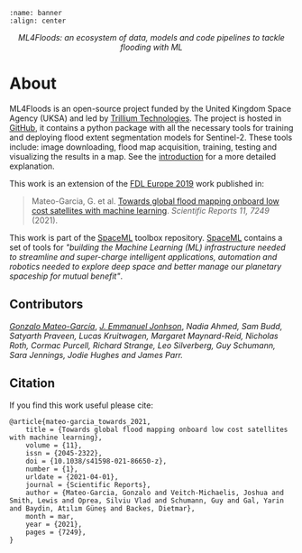 ```{image} ./intro/ml4floods_banner.png
:name: banner
:align: center
```

<p style="text-align: center; font-style: italic;">ML4Floods: an ecosystem of data, models and code pipelines to tackle flooding with ML</p>

# About

ML4Floods is an open-source project funded by the United Kingdom Space Agency (UKSA) and led by [Trillium Technologies](http://trillium.tech/).
 The project is hosted in [GitHub](https://github.com/spaceml-org/ml4floods), it contains a python package with all the necessary tools for training and deploying flood extent
 segmentation models for Sentinel-2. These tools include: image downloading, flood map acquisition, training, testing and visualizing the results in a map. 
 See the [introduction](./intro/introduction.md) for a more detailed explanation.
 
This work is an extension of the [FDL Europe 2019](https://fdleurope.org/) work published in:
 
 > Mateo-Garcia, G. et al. [Towards global flood mapping onboard low cost satellites with machine learning](https://www.nature.com/articles/s41598-021-86650-z). _Scientific Reports 11, 7249_ (2021).
 
This work is part of the [SpaceML](http://spaceml.org/) toolbox repository. [SpaceML](http://spaceml.org/) contains a set of tools for *"building the Machine Learning (ML) infrastructure needed to streamline 
and super-charge intelligent applications, automation and robotics needed to explore deep space and better manage our planetary spaceship for mutual benefit"*.
 
 ## Contributors
 
 [*Gonzalo Mateo-García*](https://www.uv.es/gonmagar/), [*J. Emmanuel Jonhson*](https://jejjohnson.netlify.app/), *Nadia Ahmed, Sam Budd, Satyarth Praveen, Lucas Kruitwagen, Margaret Maynard-Reid, Nicholas Roth, Cormac Purcell, Richard Strange, Leo Silverberg, Guy Schumann, Sara Jennings, Jodie Hughes and James Parr.*   
 
 ## Citation
 
 If you find this work useful please cite:

```
@article{mateo-garcia_towards_2021,
	title = {Towards global flood mapping onboard low cost satellites with machine learning},
	volume = {11},
	issn = {2045-2322},
	doi = {10.1038/s41598-021-86650-z},
	number = {1},
	urldate = {2021-04-01},
	journal = {Scientific Reports},
	author = {Mateo-Garcia, Gonzalo and Veitch-Michaelis, Joshua and Smith, Lewis and Oprea, Silviu Vlad and Schumann, Guy and Gal, Yarin and Baydin, Atılım Güneş and Backes, Dietmar},
	month = mar,
	year = {2021},
	pages = {7249},
}
```
 
